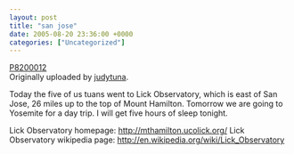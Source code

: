 ```yaml
---
layout: post
title: "san jose"
date: 2005-08-20 23:36:00 +0000
categories: ["Uncategorized"]
---
```


[](http://www.flickr.com/photos/judytuna/35770688/) 
   [P8200012](http://www.flickr.com/photos/judytuna/35770688/)  
  Originally uploaded by [judytuna](http://www.flickr.com/people/judytuna/). 

Today the five of us tuans went to Lick Observatory, which is east of San Jose, 26 miles up to the top of Mount Hamilton. Tomorrow we are going to Yosemite for a day trip. I will get five hours of sleep tonight.

Lick Observatory homepage: http://mthamilton.ucolick.org/ 
Lick Observatory wikipedia page: http://en.wikipedia.org/wiki/Lick_Observatory